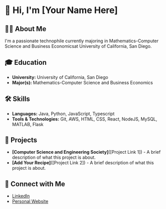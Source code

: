 # 👋 Hi, I'm [Your Name Here]

## 👩‍💻 About Me

I'm a passionate technophile currently majoring in Mathematics-Computer Science and Business Economicsat University of California, San Diego. 

## 🎓 Education

- **University:** University of California, San Diego
- **Major(s):** Mathematics-Computer Science and Business Economics

## 🛠️ Skills

- **Languages:** Java, Python, JavaScript, Typescript
- **Tools & Technologies:** Git, AWS, HTML, CSS, React, NodeJS, MySQL, MATLAB, Flask

## 🌟 Projects

- **[Computer Science and Engineering Society]**([Project Link 1]) - A brief description of what this project is about.
- **[Add Your Recipe]**([Project Link 2]) - A brief description of what this project is about.

## 🤝 Connect with Me

- [LinkedIn](https://www.linkedin.com/in/kaungminkhant/)
- [Personal Website](https://www.yourwebsite.com/)


